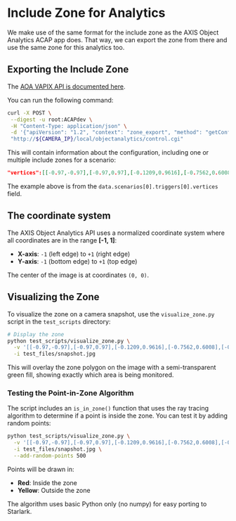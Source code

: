 # Include Zone for Analytics

We make use of the same format for the include zone as the AXIS Object Analytics ACAP app does. That way, we can export the zone from there and use the same zone for this analytics too.

## Exporting the Include Zone

The [AOA VAPIX API is documented here](https://developer.axis.com/vapix/applications/axis-object-analytics-api/).

You can run the following command:

```bash
curl -X POST \
 --digest -u root:ACAPdev \
 -H "Content-Type: application/json" \
 -d '{"apiVersion": "1.2", "context": "zone_export", "method": "getConfiguration"}' \
 "http://${CAMERA_IP}/local/objectanalytics/control.cgi"
```

This will contain information about the configuration, including one or multiple include zones for a scenario:

```json
"vertices":[[-0.97,-0.97],[-0.97,0.97],[-0.1209,0.9616],[-0.7562,0.6008],[-0.7652,0.05951],[0.05851,0.5204],[0.04617,-0.9691]]
```

The example above is from the `data.scenarios[0].triggers[0].vertices` field.

## The coordinate system

The AXIS Object Analytics API uses a normalized coordinate system where all coordinates are in the range **[-1, 1]**:

- **X-axis**: `-1` (left edge) to `+1` (right edge)
- **Y-axis**: `-1` (bottom edge) to `+1` (top edge)

The center of the image is at coordinates `(0, 0)`.

## Visualizing the Zone

To visualize the zone on a camera snapshot, use the `visualize_zone.py` script in the `test_scripts` directory:

```bash
# Display the zone
python test_scripts/visualize_zone.py \
  -v '[[-0.97,-0.97],[-0.97,0.97],[-0.1209,0.9616],[-0.7562,0.6008],[-0.7652,0.05951],[0.05851,0.5204],[0.04617,-0.9691]]' \
  -i test_files/snapshot.jpg
```

This will overlay the zone polygon on the image with a semi-transparent green fill, showing exactly which area is being monitored.

### Testing the Point-in-Zone Algorithm

The script includes an `is_in_zone()` function that uses the ray tracing algorithm to determine if a point is inside the zone. You can test it by adding random points:

```bash
python test_scripts/visualize_zone.py \
  -v '[[-0.97,-0.97],[-0.97,0.97],[-0.1209,0.9616],[-0.7562,0.6008],[-0.7652,0.05951],[0.05851,0.5204],[0.04617,-0.9691]]' \
  -i test_files/snapshot.jpg \
  --add-random-points 500
```

Points will be drawn in:

- **Red**: Inside the zone
- **Yellow**: Outside the zone

The algorithm uses basic Python only (no numpy) for easy porting to Starlark.
